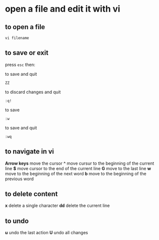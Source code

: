 # open a file and edit it with vi

## to open a file
```
vi filename
```

## to save or exit

press `esc` then:

to save and quit
```
ZZ
```

to discard changes and quit
```
:q!
```

to save
```
:w
```

to save and quit
```
:wq
```

## to navigate in vi
**Arrow keys** move the cursor
**^** move cursur to the beginning of the current line
**$** move cursor to the end of the current line
**G** move to the last line
**w** move to the beginning of the next word
**b** move to the beginning of the previous word

## to delete content
**x** delete a single character
**dd** delete the current line

## to undo
**u** undo the last action
**U** undo all changes

